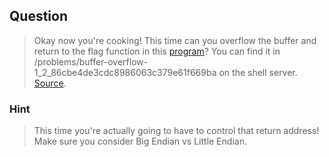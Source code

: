 ## Question
>Okay now you're cooking! This time can you overflow the buffer and return to the flag function in this [program](//2018shell.picoctf.com/static/64108e53cad29c810b4f6b214d183a8a/vuln)? You can find it in /problems/buffer-overflow-1_2_86cbe4de3cdc8986063c379e61f669ba on the shell server. [Source](//2018shell.picoctf.com/static/64108e53cad29c810b4f6b214d183a8a/vuln.c).

### Hint
>This time you're actually going to have to control that return address!
>Make sure you consider Big Endian vs Little Endian.
